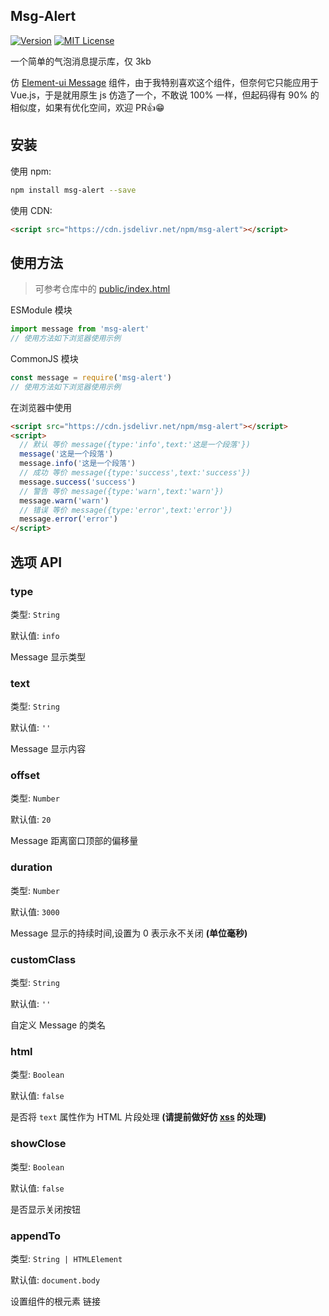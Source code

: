 ## Msg-Alert

<a href="https://github.com/Lete114/msg-alert/releases/"><img src="https://img.shields.io/npm/v/msg-alert?logo=npm" alt="Version"></a>
<a href="https://github.com/Lete114/msg-alert/blob/master/LICENSE"><img src="https://img.shields.io/npm/l/msg-alert?color=FF5531" alt="MIT License"></a>

一个简单的气泡消息提示库，仅 3kb

仿 [Element-ui Message](https://element-plus.gitee.io/zh-CN/component/message.html) 组件，由于我特别喜欢这个组件，但奈何它只能应用于 Vue.js，于是就用原生 js 仿造了一个，不敢说 100% 一样，但起码得有 90% 的相似度，如果有优化空间，欢迎 PR👍😁

## 安装

使用 npm:

```bash
npm install msg-alert --save
```

使用 CDN:

```html
<script src="https://cdn.jsdelivr.net/npm/msg-alert"></script>
```

## 使用方法

> 可参考仓库中的 [public/index.html](./public/index.html)

ESModule 模块

```js
import message from 'msg-alert'
// 使用方法如下浏览器使用示例
```

CommonJS 模块

```js
const message = require('msg-alert')
// 使用方法如下浏览器使用示例
```

在浏览器中使用

```html
<script src="https://cdn.jsdelivr.net/npm/msg-alert"></script>
<script>
  // 默认 等价 message({type:'info',text:'这是一个段落'})
  message('这是一个段落')
  message.info('这是一个段落')
  // 成功 等价 message({type:'success',text:'success'})
  message.success('success')
  // 警告 等价 message({type:'warn',text:'warn'})
  message.warn('warn')
  // 错误 等价 message({type:'error',text:'error'})
  message.error('error')
</script>
```

## 选项 API

### type

类型: `String`

默认值: `info`

Message 显示类型

### text

类型: `String`

默认值: `''`

Message 显示内容

### offset

类型: `Number`

默认值: `20`

Message 距离窗口顶部的偏移量

### duration

类型: `Number`

默认值: `3000`

Message 显示的持续时间,设置为 0 表示永不关闭 **(单位毫秒)**

### customClass

类型: `String`

默认值: `''`

自定义 Message 的类名

### html

类型: `Boolean`

默认值: `false`

是否将 `text` 属性作为 HTML 片段处理 **(请提前做好仿 [xss](https://en.wikipedia.org/wiki/Cross-site_scripting) 的处理)**

### showClose

类型: `Boolean`

默认值: `false`

是否显示关闭按钮

### appendTo

类型: `String | HTMLElement`

默认值: `document.body`

设置组件的根元素
链接
